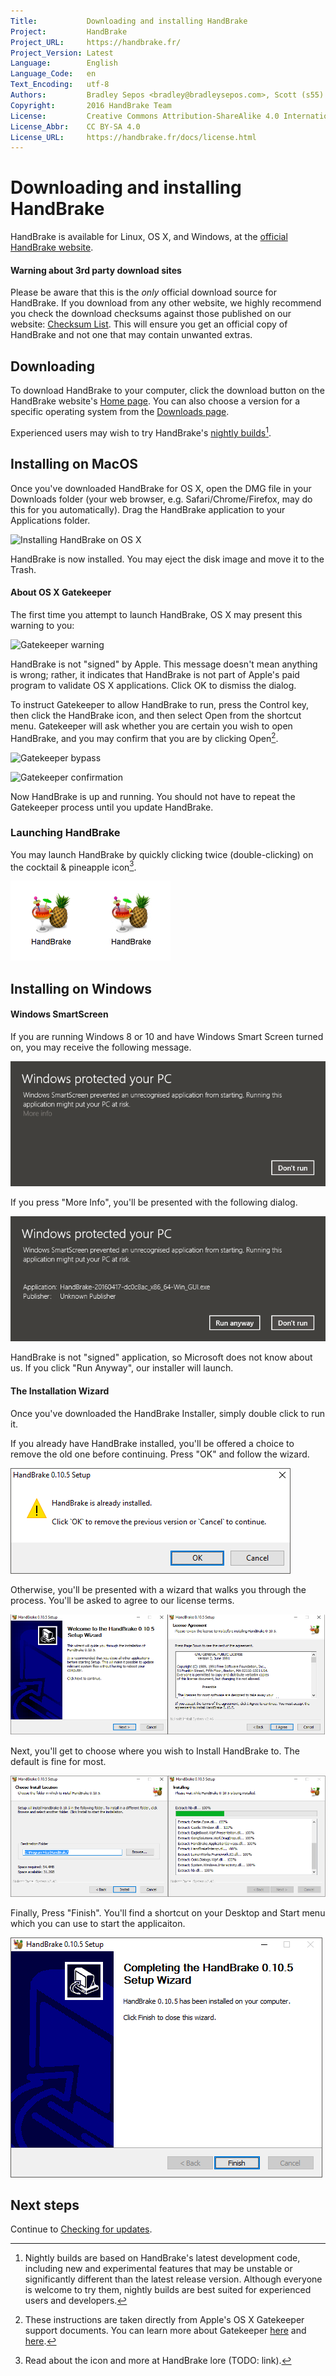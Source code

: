 ```yaml
---
Title:           Downloading and installing HandBrake
Project:         HandBrake
Project_URL:     https://handbrake.fr/
Project_Version: Latest
Language:        English
Language_Code:   en
Text_Encoding:   utf-8
Authors:         Bradley Sepos <bradley@bradleysepos.com>, Scott (s55)
Copyright:       2016 HandBrake Team
License:         Creative Commons Attribution-ShareAlike 4.0 International
License_Abbr:    CC BY-SA 4.0
License_URL:     https://handbrake.fr/docs/license.html
---
```


Downloading and installing HandBrake
====================================

HandBrake is available for Linux, OS X, and Windows, at the [official HandBrake website](https://handbrake.fr/).

#### Warning about 3rd party download sites

Please be aware that this is the *only* official download source for HandBrake. If you download from any other website, we highly recommend you check the download checksums against those published on our website: [Checksum List](https://handbrake.fr/checksums.php). This will ensure you get an official copy of HandBrake and not one that may contain unwanted extras.

## Downloading

To download HandBrake to your computer, click the download button on the HandBrake website's [Home page](https://handbrake.fr/). You can also choose a version for a specific operating system from the [Downloads page](https://handbrake.fr/downloads.php).

Experienced users may wish to try HandBrake's [nightly builds](https://handbrake.fr/nightly.php)[^nightly-builds].

## Installing on MacOS

Once you've downloaded HandBrake for OS X, open the DMG file in your Downloads folder (your web browser, e.g. Safari/Chrome/Firefox, may do this for you automatically). Drag the HandBrake application to your Applications folder.

![Installing HandBrake on OS X](../images/install-osx.png)

HandBrake is now installed. You may eject the disk image and move it to the Trash.

#### About OS X Gatekeeper

The first time you attempt to launch HandBrake, OS X may present this warning to you:

![Gatekeeper warning](../images/gatekeeper-warning.png)

HandBrake is not "signed" by Apple. This message doesn't mean anything is wrong; rather, it indicates that HandBrake is not part of Apple's paid program to validate OS X applications. Click OK to dismiss the dialog.

To instruct Gatekeeper to allow HandBrake to run, press the Control key, then click the HandBrake icon, and then select Open from the shortcut menu. Gatekeeper will ask whether you are certain you wish to open HandBrake, and you may confirm that you are by clicking Open[^gatekeeper].

![Gatekeeper bypass](../images/gatekeeper-bypass.png)

![Gatekeeper confirmation](../images/gatekeeper-confirm.png)

Now HandBrake is up and running. You should not have to repeat the Gatekeeper process until you update HandBrake.

### Launching HandBrake

You may launch HandBrake by quickly clicking twice (double-clicking) on the cocktail & pineapple icon[^about-icon].

![HandBrake icon](../images/icon.png)![Double-clicking HandBrake icon](../images/icon-click.gif)


## Installing on Windows

#### Windows SmartScreen

If you are running Windows 8 or 10 and have Windows Smart Screen turned on, you may receive the following message.

![Windows SmartScreen](../images/win-smartscreen-1.png "Windows SmartScreen")

If you press "More Info", you'll be presented with the following dialog.

![Windows SmartScreen - Run Anyway](../images/win-smartscreen-2.png "Windows SmartScreen, Run Anyway")

HandBrake is not "signed" application, so Microsoft does not know about us.
If you click "Run Anyway",  our installer will launch.

#### The Installation Wizard

Once you've downloaded the HandBrake Installer, simply double click to run it.

If you already have HandBrake installed, you'll be offered a choice to remove the old one before continuing. Press "OK" and follow the wizard.

![Installing HandBrake Windows - Uninstall old version](../images/win-uninstall.png "The HandBrake installer will offer to remove old versions before installing the current version.")

Otherwise, you'll be presented with a wizard that walks you through the process.
You'll be asked to agree to our license terms. 

![Installing HandBrake Windows - Installer Wizard](../images/win-install-1.png "The HandBrake installer wizard.")

Next, you'll get to choose where you wish to Install HandBrake to.  The default is fine for most.

![Installing HandBrake Windows - Installer Wizard - Part 2](../images/win-install-2.png "The HandBrake installer wizard, continued.")

Finally, Press "Finish". You'll find a shortcut on your Desktop and Start menu which you can use to start the applicaiton.

![Installing HandBrake Windows - Finish](../images/win-install-finish.png "HandBrake installation complete.")

## Next steps

Continue to [Checking for updates](check-for-updates.html).

[^nightly-builds]: Nightly builds are based on HandBrake's latest development code, including new and experimental features that may be unstable or significantly different than the latest release version. Although everyone is welcome to try them, nightly builds are best suited for experienced users and developers.

[^gatekeeper]: These instructions are taken directly from Apple's OS X Gatekeeper support documents. You can learn more about Gatekeeper [here](https://support.apple.com/kb/PH21769?locale=en_US) and [here](https://support.apple.com/en-us/HT202491).

[^about-icon]: Read about the icon and more at HandBrake lore (TODO: link).

